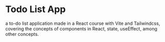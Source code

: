 <h1>Todo List App</h1> 
a to-do list application made in a React course with Vite and Tailwindcss, covering the concepts of components in React, state, useEffect, among other concepts.
